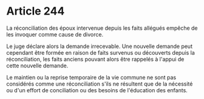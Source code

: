 # Article 244

La réconciliation des époux intervenue depuis les faits allégués empêche de les invoquer comme cause de divorce.

Le juge déclare alors la demande irrecevable. Une nouvelle demande peut cependant être formée en raison de faits survenus ou découverts depuis la réconciliation, les faits anciens pouvant alors être rappelés à l'appui de cette nouvelle demande.

Le maintien ou la reprise temporaire de la vie commune ne sont pas considérés comme une réconciliation s'ils ne résultent que de la nécessité ou d'un effort de conciliation ou des besoins de l'éducation des enfants.
